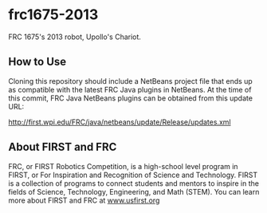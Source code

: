 frc1675-2013
============

FRC 1675's 2013 robot, Upollo's Chariot.

How to Use
----------

Cloning this repository should include a NetBeans project file that ends up as 
compatible with the latest FRC Java plugins in NetBeans. At the time of this
commit, FRC Java NetBeans plugins can be obtained from this update URL:

http://first.wpi.edu/FRC/java/netbeans/update/Release/updates.xml

About FIRST and FRC
-------------------

FRC, or FIRST Robotics Competition, is a high-school level program in FIRST,
 or For Inspiration and Recognition of Science and Technology. FIRST is a 
collection of programs to connect students and mentors to inspire in the fields 
of Science, Technology, Engineering, and Math (STEM). You can learn more about
FIRST and FRC at www.usfirst.org
